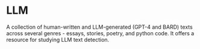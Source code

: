 # LLM
A collection of human-written and LLM-generated (GPT-4 and BARD) texts across several genres - essays, stories, poetry, and python code. It offers a resource for studying LLM text detection.
